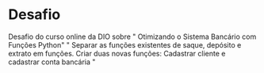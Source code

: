 # Desafio
Desafio do curso online da DIO sobre  " Otimizando o Sistema Bancário com Funções Python"
" Separar as funções existentes de saque, depósito e extrato em funções. Criar duas novas funções: Cadastrar cliente e cadastrar conta bancária " 
